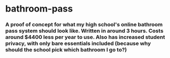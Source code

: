 # bathroom-pass

### A proof of concept for what my high school's online bathroom pass system should look like. Written in around 3 hours. Costs around $4400 less per year to use. Also has increased student privacy, with only bare essentials included (because why should the school pick which bathroom I go to?)

